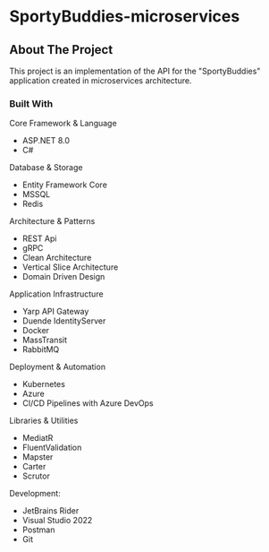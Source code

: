 # SportyBuddies-microservices

## About The Project

This project is an implementation of the API for the "SportyBuddies" application created in microservices architecture.


### Built With

Core Framework & Language
- ASP.NET 8.0
- C#

Database & Storage
- Entity Framework Core
- MSSQL
- Redis

Architecture & Patterns
- REST Api
- gRPC
- Clean Architecture
- Vertical Slice Architecture
- Domain Driven Design

Application Infrastructure
- Yarp API Gateway
- Duende IdentityServer
- Docker
- MassTransit
- RabbitMQ

Deployment & Automation
- Kubernetes
- Azure
- CI/CD Pipelines with Azure DevOps

Libraries & Utilities
- MediatR
- FluentValidation
- Mapster
- Carter
- Scrutor

Development:
- JetBrains Rider
- Visual Studio 2022
- Postman
- Git
